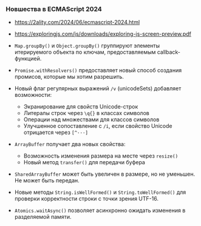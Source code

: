 
### Новшества в ECMAScript 2024

- https://2ality.com/2024/06/ecmascript-2024.html
- https://exploringjs.com/js/downloads/exploring-js-screen-preview.pdf

- `Map.groupBy()` и `Object.groupBy()` группируют элементы итерируемого объекта по ключам, предоставляемым callback-функцией.
- `Promise.withResolvers()` предоставляет новый способ создания промисов, которые мы хотим разрешить.
- Новый флаг регулярных выражений `/v` (unicodeSets) добавляет возможности:
  - Экранирование для свойств Unicode-строк
  - Литералы строк через `\q{}` в классах символов
  - Операции над множествами для классов символов
  - Улучшенное сопоставление с `/i`, если свойство Unicode отрицается через `[^···]`
- `ArrayBuffer` получает два новых свойства:
  - Возможность изменения размера на месте через `resize()`
  - Новый метод `transfer()` для передачи буфера
- `SharedArrayBuffer` может быть увеличен в размере, но не уменьшен. Не может быть передан.
- Новые методы `String.isWellFormed()` и `String.toWellFormed()` для проверки корректности строки с точки зрения UTF-16.
- `Atomics.waitAsync()` позволяет асинхронно ожидать изменения в разделяемой памяти.